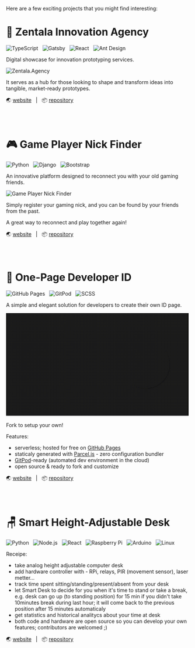 Here are a few exciting projects that you might find interesting:

# 🚀 Zentala Innovation Agency  

![TypeScript](https://img.shields.io/badge/-TypeScript-3178C6?logo=typescript&logoColor=white) &nbsp; ![Gatsby](https://img.shields.io/badge/-Gatsby-663399?logo=gatsby&logoColor=white) &nbsp; ![React](https://img.shields.io/badge/-React-61DAFB?logo=react&logoColor=black) &nbsp; ![Ant Design](https://img.shields.io/badge/-AntDesign-0170FE?logo=antdesign&logoColor=white)


Digital showcase for innovation prototyping services.

<img src="https://repository-images.githubusercontent.com/710579793/127aab71-54da-4dc3-99d8-c9d4e828f56e" alt="Zentala.Agency" width="500"/>

 It serves as a hub for those looking to shape and transform ideas into tangible, market-ready prototypes.

🌏 [website](https://zentala.agency) &nbsp; | &nbsp; 📦 [repository](https://github.com/zentala/zentala.agency)

<br/><br/>

# 🎮 Game Player Nick Finder 

![Python](https://img.shields.io/badge/-Python-3776AB?logo=python&logoColor=white) &nbsp; ![Django](https://img.shields.io/badge/-Django-092E20?logo=django&logoColor=white) &nbsp; ![Bootstrap](https://img.shields.io/badge/-Bootstrap-7952B3?logo=bootstrap&logoColor=white)

An innovative platform designed to reconnect you with your old gaming friends. 

<img src="https://cdn.zentala.io/img/gpnf.png" alt="Game Player Nick Finder" width="500"/>

Simply register your gaming nick, and you can be found by your friends from the past. 

A great way to reconnect and play together again!

🌏 [website](https://gpnf.zentala.io) &nbsp; | &nbsp; 📦 [repository](https://github.com/zentala/game_player_nick_finder)

<br/><br/>

# 💼 One-Page Developer ID 

![GitHub Pages](https://img.shields.io/badge/-GitHubPages-222222?logo=githubpages&logoColor=white) &nbsp; ![GitPod](https://img.shields.io/badge/-GitPod-FF6C37?logo=gitpod&logoColor=white) &nbsp; ![SCSS](https://img.shields.io/badge/-SCSS-CC6699?logo=sass&logoColor=white) &nbsp; 

A simple and elegant solution for developers to create their own ID page. 

<img src="https://github.com/zentala/id.zentala.io/raw/main/preview.gif" width="500"/>

Fork to setup your own!

Features:
  - serverless; hosted for free on [GitHub Pages](https://pages.github.com/) 
  - staticaly generated with [Parcel.js](https://parceljs.org/) - zero configuration bundler
  - [GitPod](https://www.gitpod.io/)-ready (automated dev environment in the cloud)
  - open source & ready to fork and customize

🌏 [website](https://id.zentala.io) &nbsp; | &nbsp; 📦 [repository](https://github.com/zentala/id.zentala.io)

<br/><br/>

# 🪑 Smart Height-Adjustable Desk  

![Python](https://img.shields.io/badge/-Python-3776AB?logo=python&logoColor=white) &nbsp; ![Node.js](https://img.shields.io/badge/-Node.js-339933?logo=nodedotjs&logoColor=white) &nbsp; ![React](https://img.shields.io/badge/-React-61DAFB?logo=react&logoColor=black) &nbsp; ![Raspberry Pi](https://img.shields.io/badge/-RaspberryPi-A22846?logo=raspberrypi&logoColor=white) &nbsp; ![Arduino](https://img.shields.io/badge/-Arduino-00979D?logo=arduino&logoColor=white) &nbsp; ![Linux](https://img.shields.io/badge/-Linux-FCC624?logo=linux&logoColor=black)

Receipe:
  - take analog height adjustable computer desk
  - add hardware controller with - RPi, relays, PIR (movement sensor), laser metter... 
  - track time spent sitting/standing/present/absent from your desk
  - let Smart Desk to decide for you when it's time to stand or take a break, e.g. desk can go up (to standing position) for 15 min if you didn't take 10minutes break during last hour; it will come back to the previous position after 15 minutes automaticaly
  - get statistics and historical analitycs about your time at desk 
  - both code and hardware are open source so you can develop your own features; contributors are welcomed ;)

🌏 [website](https://desk.zentala.io) &nbsp; | &nbsp; 📦 [repository](https://github.com/zentala/open-smart-desk)

<!--
**zentala/zentala** is a ✨ _special_ ✨ repository because its `README.md` (this file) appears on your GitHub profile.

Here are some ideas to get you started:

- 🔭 I’m currently working on ...
- 🌱 I’m currently learning ...
- 👯 I’m looking to collaborate on ...
- 🤔 I’m looking for help with ...
- 💬 Ask me about ...
- 📫 How to reach me: ...
- 😄 Pronouns: ...
- ⚡ Fun fact: ...
-->

